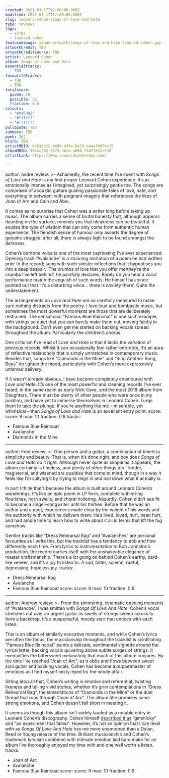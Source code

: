```yaml
---
created: 2021-03-17T12:00:00.000Z
modified: 2021-03-17T12:00:00.000Z
slug: leonard-cohen-songs-of-love-and-hate
type: reviews
tags:
  - 1970s
  - leonard cohen
featuredimage: album-artwork/songs-of-love-and-hate-leonard-cohen.jpg
artworkCredit: TBD
artworkCreditSource: TBD
artist: Leonard Cohen
album: Songs of Love and Hate
essentialtracks:
  - TBD
favouritetracks:
  - TBD
  - TBD
totalscore:
  given: 18
  possible: 30
  fraction: 0.6
colours:
  - "#010302"
  - "#ffffff"
  - "#ffffff"
pullquote: TBD
summary: TBD
week: 262
blurb: TBD
artistMBID: 65314b12-0e08-43fa-ba33-baaa7b874c15
albumMBID: 964ccc52-2873-3bce-a806-73d71532c539
artistLink: https://www.leonardcohenshop.com/

---
```

author: andré
review: >-
  Ashamedly, the recent time I’ve spent with _Songs of Love and Hate_ is my first proper Leonard Cohen experience. It’s as emotionally intense as I imagined, yet surprisingly gentle too. The songs are comprised of acoustic guitars guiding passionate tales of love, hate, and everything in between; with poignant imagery that references the likes of Joan of Arc and Cain and Abel.


  It comes as no surprise that Cohen was a writer long before taking up music. The album carries a sense of brutal honesty that, although appears daunting on the surface, reminds you that bleakness can be beautiful. It exudes the type of wisdom that can only come from authentic human experience. The fiendish sense of humour only asserts the degree of genuine struggle: after all, there is always light to be found amongst the darkness.


  Cohen’s baritone voice is one of the most captivating I’ve ever experienced. Opening track “Avalanche” is a stunning recitation of a poem he had written prior to the record; sung with such sinister inflections that it hypnotises you into a deep despair. ’The crumbs of love that you offer me/they’re the crumbs I’ve left behind’, he painfully declares. Rarely do you hear a vocal performance match the anguish of such words. He himself has since pointed out that ’it’s a disturbing voice... there is anxiety there’. Quite the understatement.


  The arrangements on _Love and Hate_ are so carefully measured to make sure nothing distracts from the poetry. I love loud and bombastic music, but sometimes the most powerful moments are those that are deliberately restrained. The sensational “Famous Blue Raincoat” is one such example, with strings so quiet that you can barely make them out, moving faintly in the background. Don’t even get me started on backing vocals spread throughout the album. Particularly the children’s chorus.


  One criticism I’ve read of _Love and Hate_ is that it lacks the variation of previous records. Whilst it can occasionally feel rather one-note, it’s an aura of reflective melancholy that is simply unmatched in contemporary music. Besides that, songs like “Diamonds in the Mine” and “Sing Another Song, Boys” do lighten the mood, particularly with Cohen’s more expressively untamed delivery.


  If it wasn’t already obvious, I have become completely enamoured with _Love and Hate_. It’s one of the most powerful and cleaning records I’ve ever heard, in the same realm as early Nick Cave, and the most 2018 album from Daughters. There must be plenty of other people who were once in my position, and have yet to immerse themselves in Leonard Cohen. I urge them to take the plunge. If you’re anything like me – miserable, yet whimsical – then _Songs of Love and Hate_ is an excellent entry point.
score:
  score: 9
  max: 10
  fraction: 0.9
tracks:
  - Famous Blue Raincoat
  - Avalanche
  - Diamonds in the Mine

---
author: Fred
review: >-
  One person and a guitar; a combination of timeless simplicity and beauty. That is, when it’s done right, and boy does _Songs of Love and Hate_ do it right. Although never quite as simple as it appears, the album certainly is timeless, and plenty of other things too. Tender, magisterial, and wisened are qualities that come to mind, though in a way it feels like I’m sullying it by trying to reign in and nail down what it actually is. 


  In part I think that’s because the album is built around Leonard Cohen’s wanderings. It’s like an epic poem in LP form, complete with string flourishes, horn swells, and choral hollering. Absurdly, Cohen didn’t see fit to become a singer-songwriter until his thirties. Before that he was an author and a poet, experiences made clear by the weight of his words and the authority with which he delivers them. He’s lived, loved, hurt, been hurt, and had ample time to learn how to write about it all in terms that lift the fog somehow. 


  Gentler tracks like “Dress Rehearsal Rag” and “Avalanches” are personal favourites as I write this, but the tracklist has a tendency to ebb and flow differently each time. From lyrics to instrumentation to Bob Johnston’s production, the record carries itself with the unshakeable elegance of master craftsmanship. There’s a lot going on behind Cohen’s earthy, bard-like veneer, and it’s a joy to listen to. A sad, bitter, solemn, rueful, depressing, hopeless joy.
tracks:
  - Dress Rehearsal Rag
  - Avalanche
  - Famous Blue Raincoat
score:
  score: 9
  max: 10
  fraction: 0.9

---
author: Andrew
review: >-
  From the simmering, cinematic opening moments of “Avalanche”, I was smitten with _Songs Of Love And Hate_. Cohen’s vocal stretches out over an urgent guitar as swells of strings sweep across to form a backdrop. It’s a suspenseful, moody start that entices with each listen.


  This is an album of similarly evocative moments, and while Cohen’s lyrics are often the focus, the musicianship throughout the tracklist is scintillating. “Famous Blue Raincoat” paints a delicate, sentimental vignette around the lyrical letter, backing vocals quivering above subtle surges of strings. It exemplifies the bittersweet melancholy that much of this album conjures. By the time I’ve reached “Joan of Arc”, as it ebbs and flows between sweet solo guitar and backing vocals, Cohen has become a puppetmaster of emotions as I find myself misty-eyed for the whole affair.


  Sitting atop all that, Cohen’s writing is emotive and referential, twisting likeness and telling vivid stories, whether it’s grim contemplations in “Dress Rehearsal Rag”, the lamentations of “Diamonds in the Mine” or the dual thread that runs through “Joan of Arc”. The album title promises some strong emotions, and Cohen doesn’t fall short in meeting it.


  It seems as though this album isn’t widely lauded as a notable entry in Leonard Cohen’s discography. Cohen himself [described it as](https://www.leonardcohenfiles.com/nme2.html) “gimmicky” and “an experiment that failed”. However, it’s not an opinion that I can level with as _Songs Of Love And Hate_ has me more enamoured than a Dylan, Reed or Young release of the time. Brilliant musicianship and Cohen’s trademark lyricism combined with intimate emotion laid bare make for an album I’ve thoroughly enjoyed my time with and one well worth a listen.
tracks:
  - Joan of Arc
  - Avalanche
  - Famous Blue Raincoat
score:
  score: 9
  max: 10
  fraction: 0.9
